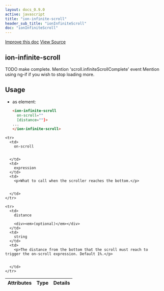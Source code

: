 ```yaml
---
layout: docs_0.9.0
active: javascript
title: "ion-infinite-scroll"
header_sub_title: "ionInfiniteScroll"
doc: "ionInfiniteScroll"
---
```


<div class="pull-right">
  <a href='http://github.com/driftyco/ionic/edit/master/{$ doc.relativePath $}' class='improve-docs'>Improve this doc</a>
  <a href='http://github.com/driftyco/ionic/tree/master/js/ext/angular/src/directive/ionicContent.js#L191' class='view-source'>
    View Source
  </a>
</div>




## ion-infinite-scroll



TODO make complete. Mention 'scroll.infiniteScrollComplete' event
Mention using ng-if if you wish to stop loading more.








  
## Usage
  
    
* as element:

  ```html
  <ion-infinite-scroll
    on-scroll=""
    [distance=""]>
  ...
  </ion-infinite-scroll>
  ```
    
  
<table class="table">
  <thead>
    <tr>
      <th>Attributes</th>
      <th>Type</th>
      <th>Details</th>
    </tr>
  </thead>
  <tbody>
    
    <tr>
      <td>
        on-scroll
        
        
      </td>
      <td>
        expression
      </td>
      <td>
        <p>What to call when the scroller reaches the bottom.</p>

        
      </td>
    </tr>
    
    <tr>
      <td>
        distance
        
        <div><em>(optional)</em></div>
      </td>
      <td>
        string
      </td>
      <td>
        <p>The distance from the bottom that the scroll must reach to trigger the on-scroll expression. Default 1%.</p>

        
      </td>
    </tr>
    
  </tbody>
</table>
</section>
  





